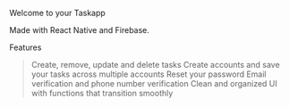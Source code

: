 Welcome to your Taskapp

Made with React Native and Firebase.


Features

> Create, remove, update and delete tasks
> Create accounts and save your tasks across multiple accounts
> Reset your password
> Email verification and phone number verification
> Clean and organized UI with functions that transition smoothly
